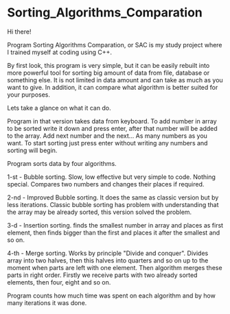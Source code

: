 # Sorting_Algorithms_Comparation

Hi there!

Program Sorting Algorithms Comparation, or SAC is my study project where I trained myself at coding using C++.

By first look, this program is very simple, but it can be easily rebuilt into more powerful tool for sorting big amount of data from file, database or something else. It is not limited in data amount and can take as much as you want to give. In addition, it can compare what algorithm is better suited for your purposes.

Lets take a glance on what it can do.

Program in that version takes data from keyboard. To add number in array to be sorted write it down and press enter, after that number will be added to the array. Add next number and the next... As many numbers as you want. To start sorting just press enter without writing any numbers and sorting will begin.

Program sorts data by four algorithms.

1-st - Bubble sorting. Slow, low effective but very simple to code. Nothing special. Compares two numbers and changes their places if required.

2-nd - Improved Bubble sorting. It does the same as classic version but by less iterations. Classic bubble sorting has problem with understanding that the array may be already sorted, this version solved the problem.

3-d - Insertion sorting. finds the smallest number in array and places as first element, then finds bigger than the first and places it after the smallest and so on.

4-th - Merge sorting. Works by principle "Divide and conquer". Divides array into two halves, then this halves into quarters and so on up to the moment when parts are left with one element. Then algorithm merges these parts in right order. Firstly we receive parts with two already sorted elements, then four, eight and so on.

Program counts how much time was spent on each algorithm and by how many iterations it was done.
